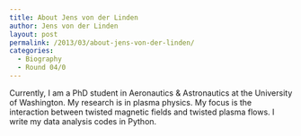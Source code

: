 ```yaml
---
title: About Jens von der Linden
author: Jens von der Linden
layout: post
permalink: /2013/03/about-jens-von-der-linden/
categories:
  - Biography
  - Round 04/0
---
```

Currently, I am a PhD student in Aeronautics & Astronautics at the University of Washington. My research is in plasma physics. My focus is the interaction between twisted magnetic fields and twisted plasma flows. I write my data analysis codes in Python.